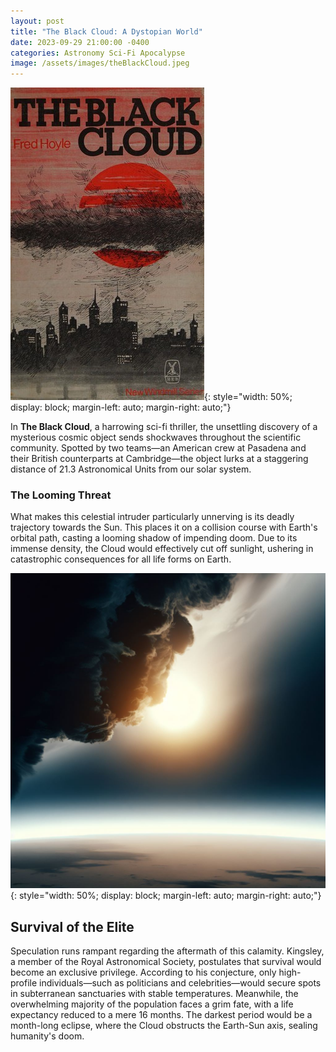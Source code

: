 ```yaml
---
layout: post
title: "The Black Cloud: A Dystopian World"
date: 2023-09-29 21:00:00 -0400
categories: Astronomy Sci-Fi Apocalypse
image: /assets/images/theBlackCloud.jpeg
---
```


![The Black Cloud](/assets/images/theBlackCloud.jpeg){: style="width: 50%; display: block; margin-left: auto; margin-right: auto;"}

In **The Black Cloud**, a harrowing sci-fi thriller, the unsettling discovery of a mysterious cosmic object sends shockwaves throughout the scientific community. Spotted by two teams—an American crew at Pasadena and their British counterparts at Cambridge—the object lurks at a staggering distance of 21.3 Astronomical Units from our solar system. 

### The Looming Threat

What makes this celestial intruder particularly unnerving is its deadly trajectory towards the Sun. This places it on a collision course with Earth's orbital path, casting a looming shadow of impending doom. Due to its immense density, the Cloud would effectively cut off sunlight, ushering in catastrophic consequences for all life forms on Earth.

![Collision Course](/assets/images/collisionCourse.jpeg){: style="width: 50%; display: block; margin-left: auto; margin-right: auto;"}

## Survival of the Elite

Speculation runs rampant regarding the aftermath of this calamity. Kingsley, a member of the Royal Astronomical Society, postulates that survival would become an exclusive privilege. According to his conjecture, only high-profile individuals—such as politicians and celebrities—would secure spots in subterranean sanctuaries with stable temperatures. Meanwhile, the overwhelming majority of the population faces a grim fate, with a life expectancy reduced to a mere 16 months. The darkest period would be a month-long eclipse, where the Cloud obstructs the Earth-Sun axis, sealing humanity's doom.
